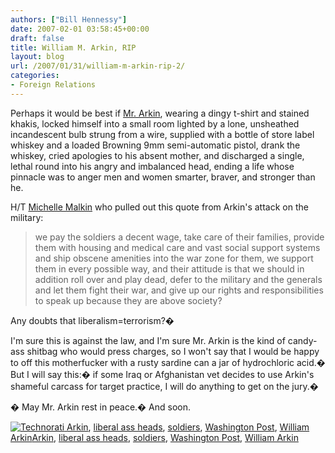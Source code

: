 ```yaml
---
authors: ["Bill Hennessy"]
date: 2007-02-01 03:58:45+00:00
draft: false
title: William M. Arkin, RIP
layout: blog
url: /2007/01/31/william-m-arkin-rip-2/
categories:
- Foreign Relations
---
```


Perhaps it would be best if [Mr. Arkin](https://blog.washingtonpost.com/earlywarning/2007/01/the_troops_also_need_to_suppor.html), wearing a dingy t-shirt and stained khakis, locked himself into a small room lighted by a lone, unsheathed incandescent bulb strung from a wire, supplied with a bottle of store label whiskey and a loaded Browning 9mm semi-automatic pistol, drank the whiskey, cried apologies to his absent mother, and discharged a single, lethal round into his angry and imbalanced head, ending a life whose pinnacle was to anger men and women smarter, braver, and stronger than he.




H/T [Michelle Malkin](https://michellemalkin.com/archives/006804.htm) who pulled out this quote from Arkin's attack on the military:




> we pay the soldiers a decent wage, take care of their families, provide them with housing and medical care and vast social support systems and ship obscene amenities into the war zone for them, we support them in every possible way, and their attitude is that we should in addition roll over and play dead, defer to the military and the generals and let them fight their war, and give up our rights and responsibilities to speak up because they are above society?
> 
> 




Any doubts that liberalism=terrorism?� 




I'm sure this is against the law, and I'm sure Mr. Arkin is the kind of candy-ass shitbag who would press charges, so I won't say that I would be happy to off this motherfucker with a rusty sardine can a jar of hydrochloric acid.�  But I will say this:�  if some Iraq or Afghanistan vet decides to use Arkin's shameful carcass for target practice, I will do anything to get on the jury.� 




� May Mr. Arkin rest in peace.�  And soon.



[![Technorati](https://hennessysview.com/blog/wp-content/plugins/UltimateTagWarrior/technoratiicon.jpg)
](https://www.technorati.com/tag/) [Arkin](https://www.technorati.com/tag/Arkin), [liberal ass heads](https://www.technorati.com/tag/liberal+ass+heads), [soldiers](https://www.technorati.com/tag/soldiers), [Washington Post](https://www.technorati.com/tag/Washington+Post), [William Arkin](https://www.technorati.com/tag/William+Arkin)[Arkin](https://hennessysview.com/blog/index.php?tag=arkin), [liberal ass heads](https://hennessysview.com/blog/index.php?tag=liberal-ass-heads), [soldiers](https://hennessysview.com/blog/index.php?tag=soldiers), [Washington Post](https://hennessysview.com/blog/index.php?tag=washington-post), [William Arkin](https://hennessysview.com/blog/index.php?tag=william-arkin)
